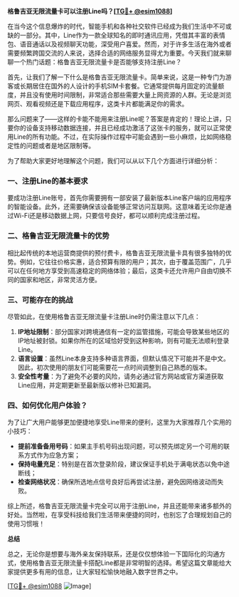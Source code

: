 **格鲁吉亚无限流量卡可以注册Line吗？[[TG💪+ @esim1088](https://t.me/s/esim1088)]**

在当今这个信息爆炸的时代，智能手机和各种社交软件已经成为我们生活中不可或缺的一部分。其中，Line作为一款全球知名的即时通讯应用，凭借其丰富的表情包、语音通话以及视频聊天功能，深受用户喜爱。然而，对于许多生活在海外或者需要频繁跨国交流的人来说，选择合适的网络服务显得尤为重要。今天我们就来聊聊一个热门话题：格鲁吉亚无限流量卡是否能够支持注册Line？

首先，让我们了解一下什么是格鲁吉亚无限流量卡。简单来说，这是一种专门为游客或长期居住在国外的人设计的手机SIM卡套餐。它通常提供每月固定的流量额度，并且没有使用时间限制，非常适合那些需要大量上网资源的人群。无论是浏览网页、观看视频还是下载应用程序，这类卡片都能满足你的需求。

那么问题来了——这样的卡能不能用来注册Line呢？答案是肯定的！理论上讲，只要你的设备支持移动数据连接，并且已经成功激活了这张卡的服务，就可以正常使用Line的所有功能。不过，在实际操作过程中可能会遇到一些小麻烦，比如网络稳定性的问题或者是地区限制等。

为了帮助大家更好地理解这个问题，我们可以从以下几个方面进行详细分析：

### 一、注册Line的基本要求

要成功注册Line账号，首先你需要拥有一部安装了最新版本Line客户端的应用程序的智能设备。此外，还需要确保该设备能够正常访问互联网。这意味着无论你是通过Wi-Fi还是移动数据上网，只要信号良好，都可以顺利完成注册过程。

### 二、格鲁吉亚无限流量卡的优势

相比起传统的本地运营商提供的预付费卡，格鲁吉亚无限流量卡具有很多独特的优势。例如，它往往价格实惠，适合预算有限的用户；其次，由于覆盖范围广，几乎可以在任何地方享受到高速稳定的网络体验；最后，这类卡还允许用户自由切换不同的国家和地区，非常灵活方便。

### 三、可能存在的挑战

尽管如此，在使用格鲁吉亚无限流量卡注册Line时仍需注意以下几点：

1. **IP地址限制**：部分国家对跨境通信有一定的监管措施，可能会导致某些地区的IP地址被封锁。如果你所在的区域恰好受到这种影响，则有可能无法顺利登录Line。
2. **语言设置**：虽然Line本身支持多种语言界面，但默认情况下可能并不是中文。因此，初次使用的朋友们可能需要花一点时间调整到自己熟悉的版本。
3. **安全性考量**：为了避免不必要的风险，请务必通过官方网站或官方渠道获取Line应用，并定期更新至最新版以修补已知漏洞。

### 四、如何优化用户体验？

为了让广大用户能够更加便捷地享受Line带来的便利，这里为大家推荐几个实用的小技巧：

- **提前准备备用号码**：如果主手机号码出现问题，可以预先绑定另一个可用的联系方式作为应急方案；
- **保持电量充足**：特别是在首次登录阶段，建议保证手机处于满电状态以免中途断线；
- **检查网络状况**：确保所选地点信号良好后再尝试注册，避免因网络波动而失败。

综上所述，格鲁吉亚无限流量卡完全可以用于注册Line，并且还能带来诸多额外的好处。当然啦，在享受科技给我们生活带来便捷的同时，也别忘了合理规划自己的使用习惯哦！

**总结**

总之，无论你是想要与海外亲友保持联系，还是仅仅想体验一下国际化的沟通方式，使用格鲁吉亚无限流量卡搭配Line都是非常明智的选择。希望这篇文章能给大家提供更多有用的信息，让大家轻松愉快地融入数字世界之中。

[[TG💪+ @esim1088](https://t.me/s/esim1088) ![Image](https://i.postimg.cc/4NQfJmqS/Snipaste-2025-05-13-00-14-12.png)]